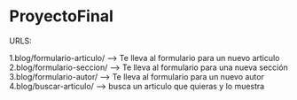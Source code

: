 # ProyectoFinal

URLS:

1.blog/formulario-articulo/ --> Te lleva al formulario para un nuevo articulo
2.blog/formulario-seccion/ --> Te lleva al formulario para una nueva sección
3.blog/formulario-autor/ --> Te lleva al formulario para un nuevo autor
4.blog/buscar-articulo/ --> busca un articulo que quieras y lo muestra